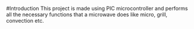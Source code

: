 #Introduction
This project is made using PIC microcontroller and performs all the necessary functions that a microwave does like micro, grill, convection etc. 

